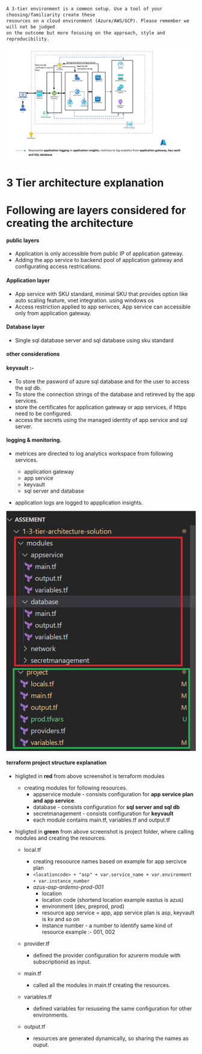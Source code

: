 ```
A 3-tier environment is a common setup. Use a tool of your choosing/familiarity create these
resources on a cloud environment (Azure/AWS/GCP). Please remember we will not be judged
on the outcome but more focusing on the approach, style and reproducibility.

```

![Alt text](document/3-tier-arch.jpg "3 tier archtecture azure")

# 3 Tier architecture explanation

# Following are layers considered for creating the architecture

#### public layers
* Application is only accessible from public IP of application gateway.
* Adding the app service to backend pool of application gateway and configurating access restrications.

#### Application layer
* App service with SKU standard, minimal SKU that provides option like auto scaling feature, vnet integration. using windows os
* Access restriction applied to app serivces, App service can accessible only from application gateway.

#### Database layer
* Single sql database server and sql database using sku standard

#### other considerations

#### keyvault :-
* To store the pasword of azure sql database and for the user to access the sql db.
* To store the connection strings of the database and retireved by the app services.
* store the certificates for application gateway or app services, if https need to be configured.
* access the secrets using the managed identity of app service and sql server.

#### logging & monitoring.
* metrices are directed to log analytics workspace from following services.
    - application gateway
    - app service
    - keyvault
    - sql server and database

* application logs are logged to appplication insights.

![Alt text](document/tf-folder.jpg "terraform folder structure")


#### terraform project structure explanation

* higligted in **red** from above screenshot is terraform modules
    - creating modules for following resources.
        + appservice module - consists configuration for **app service plan and app service**.
        + database - consists configuration for **sql server and sql db**
        + secretmanagement -  consists configuration for **keyvault**
        + each module contains main.tf, variables.tf and output.tf

* higligted in **green** from above screenshot is project folder, where calling modules and creating the resources.
    - local.tf 
        + creating resoource names based on example for app sercivce plan
        + ``` <locationcode> + "asp" + var.service_name + var.environment + var.instance_number ```
        +  *azus-asp-ardemo-prod-001*
            - location
            - location code (shortend location example eastus is azus)
            - environment (dev, preprod, prod)
            - resource app service = app, app service plan is asp, keyvault is kv and so on
            - instance number - a number to identify same kind of resource example :- 001, 002
    - provider.tf 
        + defined the provider configuration for azurerm module with subscriptionid as input.

    - main.tf
        + called all the modules in main.tf creating the resources.

    - variables.tf
        + defined variables for resuseing the same configuration for other environments.
    - output.tf
        + resources are generated dynamically, so sharing the names as ouput.